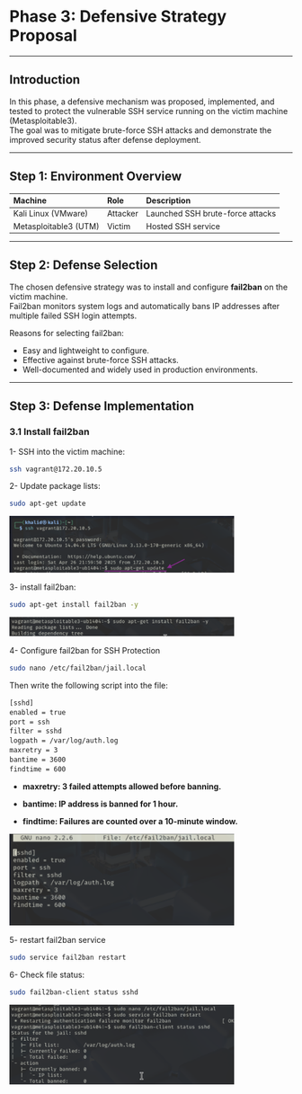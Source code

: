 # Phase 3: Defensive Strategy Proposal

---

## Introduction

In this phase, a defensive mechanism was proposed, implemented, and tested to protect the vulnerable SSH service running on the victim machine (Metasploitable3).  
The goal was to mitigate brute-force SSH attacks and demonstrate the improved security status after defense deployment.

---

## Step 1: Environment Overview

| Machine | Role | Description |
|:--------|:-----|:------------|
| Kali Linux (VMware) | Attacker | Launched SSH brute-force attacks |
| Metasploitable3 (UTM) | Victim | Hosted SSH service |

---

## Step 2: Defense Selection

The chosen defensive strategy was to install and configure **fail2ban** on the victim machine.  
Fail2ban monitors system logs and automatically bans IP addresses after multiple failed SSH login attempts.

Reasons for selecting fail2ban:
- Easy and lightweight to configure.
- Effective against brute-force SSH attacks.
- Well-documented and widely used in production environments.

---

## Step 3: Defense Implementation

### 3.1 Install fail2ban

1- SSH into the victim machine:

```bash
ssh vagrant@172.20.10.5
```
2- Update package lists:

```bash
sudo apt-get update
```
<img src="Defense_Screenshots/Update_Metasploitable3.png" alt="Update_Metasploitable3" width="400"/>

3- install fail2ban:

```bash
sudo apt-get install fail2ban -y
```
<img src="Defense_Screenshots/Install_Defense_Mechanisim.png" alt="Install_Defense_Mechanisim" width="400"/>

4- Configure fail2ban for SSH Protection

```bash
sudo nano /etc/fail2ban/jail.local
```

Then write the following script into the file:
```bash
[sshd]
enabled = true
port = ssh
filter = sshd
logpath = /var/log/auth.log
maxretry = 3
bantime = 3600
findtime = 600
```
- **maxretry: 3 failed attempts allowed before banning.**

- **bantime: IP address is banned for 1 hour.**

- **findtime: Failures are counted over a 10-minute window.**

<img src="Defense_Screenshots/Writing_Defence_Content.png" alt="Writing_Defence_Content" width="400"/> 


5- restart fail2ban service
```bash
sudo service fail2ban restart
```

6- Check  file status:
```bash
sudo fail2ban-client status sshd
```

<img src="Defense_Screenshots/Creating_Defence_File.png" alt="Creating_Defence_File" width="400"/>






